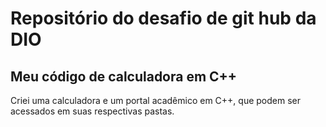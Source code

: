 # Repositório do desafio de git hub da DIO
## Meu código de calculadora em C++

Criei uma calculadora e um portal acadêmico em C++, que podem ser acessados em suas respectivas pastas.
